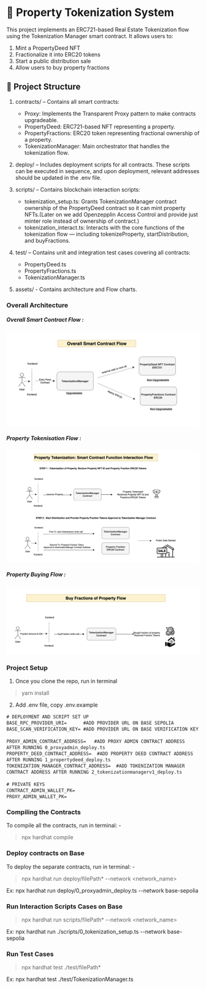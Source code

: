 # 🏡 Property Tokenization System
This project implements an ERC721-based Real Estate Tokenization flow using the Tokenization Manager smart contract. It allows users to:
1. Mint a PropertyDeed NFT
2. Fractionalize it into ERC20 tokens
3. Start a public distribution sale
4. Allow users to buy property fractions

## 📁 Project Structure
1. contracts/ – Contains all smart contracts:
    - Proxy: Implements the Transparent Proxy pattern to make contracts upgradeable.
    - PropertyDeed: ERC721-based NFT representing a property.
    - PropertyFractions: ERC20 token representing fractional ownership of a property.
    - TokenizationManager: Main orchestrator that handles the tokenization flow.

2. deploy/ – Includes deployment scripts for all contracts. These scripts can be executed in sequence, and upon deployment, relevant addresses should be updated in the .env file.

3. scripts/ – Contains blockchain interaction scripts:
    - tokenization_setup.ts: Grants TokenizationManager contract ownership of the PropertyDeed contract so it can mint property NFTs.(Later on we add Openzepplin Access Control and provide just minter role instead of ownership of contract.)
    - tokenization_interact.ts: Interacts with the core functions of the tokenization flow — including tokenizeProperty, startDistribution, and buyFractions.

4. test/ – Contains unit and integration test cases covering all contracts:
    - PropertyDeed.ts
    - PropertyFractions.ts
    - TokenizationManager.ts
5. assets/ - Contains architecture and Flow charts.

### Overall Architecture 
##### Overall Smart Contract Flow : 
![Overall Smart Contract Flow](/assets/OverallSmartContractFlow.png)
##### Property Tokenisation Flow : 
![Property Tokenisation Flow](/assets/PropertyTokenizationFlow.png)
##### Property Buying Flow :
![Property Buying Flow](/assets/BuyFractionsOfPropertyFlow.png)

### Project Setup

1. Once you clone the repo, run in terminal
> yarn install
2. Add .env file, copy .env.example
```
# DEPLOYMENT AND SCRIPT SET UP 
BASE_RPC_PROVIDER_URI=      #ADD PROVIDER URL ON BASE SEPOLIA
BASE_SCAN_VERIFICATION_KEY= #ADD PROVIDER URL ON BASE VERIFICATION KEY

PROXY_ADMIN_CONTRACT_ADDRESS=   #ADD PROXY ADMIN CONTRACT ADDRESS AFTER RUNNING 0_proxyadmin_deploy.ts
PROPERTY_DEED_CONTRACT_ADDRESS=  #ADD PROPERTY DEED CONTRACT ADDRESS AFTER RUNNING 1_propertydeed_deploy.ts
TOKENIZATION_MANAGER_CONTRACT_ADDRESS=  #ADD TOKENIZATION MANAGER CONTRACT ADDRESS AFTER RUNNING 2_tokenizationmanagerv1_deploy.ts 

# PRIVATE KEYS
CONTRACT_ADMIN_WALLET_PK= 
PROXY_ADMIN_WALLET_PK=

```

### Compiling the Contracts

To compile all the contracts, run in terminal: -
> npx hardhat compile

### Deploy contracts on Base
To deploy the separate contracts, run in terminal: -
> npx hardhat run deploy/filePath* --network <network_name>

Ex: npx hardhat run deploy/0_proxyadmin_deploy.ts --network base-sepolia 

### Run Interaction Scripts Cases on Base
> npx hardhat run scripts/filePath* --network <network_name>

Ex: npx hardhat run ./scripts/0_tokenization_setup.ts  --network base-sepolia

### Run Test Cases
> npx hardhat test ./test/filePath*

Ex: npx hardhat test ./test/TokenizationManager.ts
